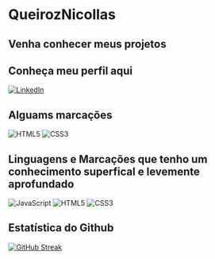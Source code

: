 # QueirozNicollas

## Venha conhecer meus projetos

## Conheça meu perfil aqui
[![LinkedIn](https://img.shields.io/badge/LinkedIn-000?style=for-the-badge&logo=linkedin&logoColor=0E76A8)](https://www.linkedin.com/in/nicollas-queiroz-de-sousa/)

## Alguams marcações
![HTML5](https://img.shields.io/badge/HTML5-000?style=for-the-badge&logo=html5)
![CSS3](https://img.shields.io/badge/CSS3-000?style=for-the-badge&logo=css3&logoColor=264CE4)

## Linguagens e Marcações que tenho um conhecimento superfical e levemente aprofundado
![JavaScript](https://img.shields.io/badge/JavaScript-000?style=for-the-badge&logo=javascript)
![HTML5](https://img.shields.io/badge/HTML5-000?style=for-the-badge&logo=html5)
![CSS3](https://img.shields.io/badge/CSS3-000?style=for-the-badge&logo=css3&logoColor=264CE4)

## Estatística do Github
[![GitHub Streak](https://streak-stats.demolab.com/?user=SEUUSERNAME&theme=bear&background=000&border=30A3DC&dates=FFF)](https://git.io/streak-stats)





